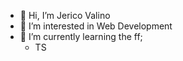 - 👋 Hi, I’m Jerico Valino
- 👀 I’m interested in Web Development
- 🌱 I’m currently learning the ff;
  - TS


<!---
jericovalino15/jericovalino15 is a ✨ special ✨ repository because its `README.md` (this file) appears on your GitHub profile.
You can click the Preview link to take a look at your changes.
--->


